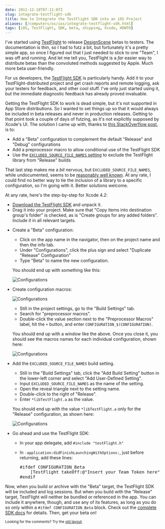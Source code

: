 ```yaml
--- 
date: 2011-12-18T07:11:07Z
slug: integrate-testflight-sdk
title: How to Integrate the TestFlight SDK into an iOS Project
aliases: [/computers/os/ios/integrate-testflight-sdk.html]
tags: [iOS, TestFlight, SDK, beta, shipping, Xcode, HOWTO]
---
```


<p>I've started using <a href="http://testflightapp.com/">TestFlight</a> to release <a href="http://www.designsceneapp.com/">DesignScene</a> betas to testers. The documentation is thin, so I had to futz a bit, but fortunately it's a pretty simple app, so once I figured out that I just needed to stick to one "Team", I was off and running. And let me tell you, TestFlight is a <em>far</em> easier way to distribute betas than the convoluted methods suggested by Apple. Much more beta user-friendly.</p>

<p>For us developers, the <a href="http://testflightapp.com/sdk/">TestFlight SDK</a> is particularly handy. Add it to your TestFlight-distributed project and get crash reports and remote logging, ask your testers for feedback, and other cool stuff. I've only just started using it, but the immediate diagnostic feedback has already proved invaluable.</p>

<p>Getting the TestFlight SDK to work is dead simple, but it's not supported in App Store distributions. So I wanted to set things up so that it would always be included in beta releases and never in production releases. Getting to that point took a couple of days of futzing, as it's not explicitly supposed by Xcode's UI. The solution I came up with, thanks to <a href="http://stackoverflow.com/questions/8027043/objective-c-having-a-testflight-configuration-to-include-testflight-sdk">this StackOverflow post</a>, is to:</p>

<ul>
<li>Add a "Beta" configuration to complement the default "Release" and "Debug" configurations</li>
<li>Add a preprocessor macro to allow conditional use of the TestFlight SDK</li>
<li>Use the <a href="http://lists.apple.com/archives/xcode-users/2009/Jun/msg00153.html"><code>EXCLUDED_SOURCE_FILE_NAMES</code> setting</a> to exclude the TestFlight library from "Release" builds</li>
</ul>

<p>That last step makes me a <em>bit</em> nervous, but <code>EXCLUDED_SOURCE_FILE_NAMES</code>, while undocumented, seems to be <a href="http://www.google.com/?q=EXCLUDED_SOURCE_FILE_NAMES">reasonably well known</a>. At any rate, I could find no better way to tie the inclusion of a library to a specific configuration, so I'm going with it. Better solutions welcome.</p>

<p>At any rate, here's the step-by-step for Xcode 4.2:</p>

<ul>
<li><a href="https://testflightapp.com/sdk/download/">Download the TestFlight SDK</a> and unpack it.</li>
<li>Drag it into your project. Make sure that "Copy items into destination group's folder" is checked, as is "Create groups for any added folders". Include it in all relevant targets.</li>
<li><p>Create a "Beta" configuration:</p>

<ul>
<li>Click on the app name in the navigator, then on the project name and then the info tab.</li>
<li>Under "Configurations", click the plus sign and select "Duplicate "Release" Configuration"</li>
<li>Type "Beta" to name the new configuration.</li>
</ul>

<p>You should end up with something like this:</p>
<p><img style="float:none;" src="/2011/12/integrate-testflight-sdk/configurations.png" alt="Configurations" /></p>
</li>

<li><p>Create configuration macros:</p>

<p><img style="float:none;" src="/2011/12/integrate-testflight-sdk/config_config.png" alt="Configurations" /></p>

<ul>
<li>Still in the project settings, go to the "Build Settings" tab.</li>
<li>Search for "preprocessor macros".</li>
<li>Double-click the value section next to the "Preprocessor Macros" label, hit the <code>+</code> button, and enter <code>CONFIGURATION_$(CONFIGURATION)</code>.</li>
</ul>

<p>You should end up with a window like the above. Once you close it, you should see the macros names for each individual configuration, shown here:</p>

<p><img style="float:none;" src="/2011/12/integrate-testflight-sdk/configs.png" alt="Configurations" /></p></li>
<li><p>Add the <code>EXCLUDED_SOURCE_FILE_NAMES</code> build setting.</p>

<ul>
<li>Still in the "Build Settings" tab, click the "Add Build Setting" button in the lower-left corner and select "Add User-Defined Setting".</li>
<li>Input <code>EXCLUDED_SOURCE_FILE_NAMES</code> as the name of the setting.</li>
<li>Open the reveal triangle next to the setting name.</li>
<li>Double-click to the right of "Release".</li>
<li>Enter <code>*libTestFlight.a</code> as the value.</li>
</ul>

<p>You should end up with the value <code>*libTestFlight.a</code> only for the "Release" configuration, as shown here:</p>

<p><img style="float:none;" src="/2011/12/integrate-testflight-sdk/excluded_source_file_names.png" alt="Configurations" /></p></li>
<li><p>Go ahead and use the TestFlight SDK:</p>

<ul>
<li>In your app delegate, add <code>#include "testFlight.h"</code></li>
<li><p>In <code>-application:didFinishLaunchingWithOptions:</code>, just before returning, add these lines:</p>

<pre>#ifdef CONFIGURATION_Beta
    [TestFlight takeOff:@"Insert your Team Token here"];
#endif</pre></li>
</ul></li>
</ul>

<p>Now, when you build or archive with the "Beta" target, the TestFlight SDK will be included and log sessions. But when you build with the "Release" target, TestFlight will neither be bundled or referenced in the app. You can include it anywhere, though, and use any of its features, as long as you do so only within a <code>#ifdef CONFIGURATION_Beta</code> block. Check out the <a href="https://testflightapp.com/sdk/doc/">complete SDK docs</a> for details. Then, get your beta on!</p>

<p class="past"><small>Looking for the comments? Try the <a rel="nofollow" href="//past.justatheory.com/computers/os/ios/integrate-testflight-sdk.html">old layout</a>.</small></p>


